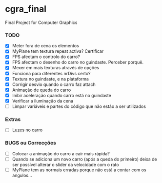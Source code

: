 # cgra_final
Final Project for Computer Graphics

### TODO

- [X] Meter fora de cena os elementos
- [X] MyPlane tem textura repeat activa? Certificar
- [X] FPS afectam o controlo do carro?
- [X] FPS afectam o desenho do carro no guindaste. Perceber porquê.
- [X] Mexer em mais texturas através de opções
- [X] Funciona para diferentes nrDivs certo?
- [X] Textura no guindaste, e na plataforma
- [X] Corrigir desvio quando o carro faz attach
- [X] Animação de queda do carro
- [X] Inibir aceleração quando carro está no guindaste
- [X] Verificar a iluminação da cena
- [ ] Limpar variáveis e partes do código que não estão a ser utilizados

### Extras

- [ ] Luzes no carro

### BUGS ou Correcções

- [ ] Colocar a animação do carro a cair mais rápida?
- [ ] Quando se adiciona um novo carro (após a queda do primeiro) deixa de ser possível alterar o slider da velocidade com o rato 
- [ ] MyPlane tem as normais erradas porque não está a contar com os angulos...
